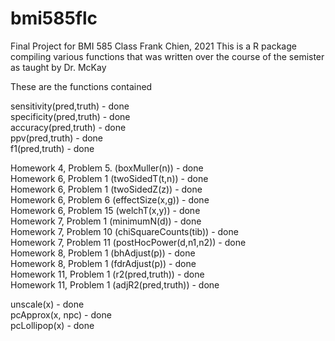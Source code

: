 # bmi585flc
Final Project for BMI 585 Class
Frank Chien, 2021
This is a R package compiling various functions that was written over the course of the semister as taught by Dr. McKay

These are the functions contained

sensitivity(pred,truth) - done  
specificity(pred,truth) - done  
accuracy(pred,truth) - done  
ppv(pred,truth) - done  
f1(pred,truth) - done  


Homework 4, Problem 5. (boxMuller(n)) - done  
Homework 6, Problem 1 (twoSidedT(t,n)) - done  
Homework 6, Problem 1 (twoSidedZ(z)) - done  
Homework 6, Problem 6 (effectSize(x,g)) - done  
Homework 6, Problem 15 (welchT(x,y)) - done  
Homework 7, Problem 1 (minimumN(d)) - done  
Homework 7, Problem 10 (chiSquareCounts(tib)) - done  
Homework 7, Problem 11 (postHocPower(d,n1,n2)) - done  
Homework 8, Problem 1 (bhAdjust(p)) - done   
Homework 8, Problem 1 (fdrAdjust(p)) - done   
Homework 11, Problem 1 (r2(pred,truth)) - done    
Homework 11, Problem 1 (adjR2(pred,truth)) - done  

unscale(x) - done  
pcApprox(x, npc) - done  
pcLollipop(x) - done  
